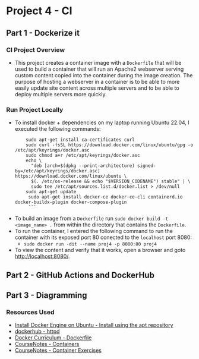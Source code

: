 # Project 4 - CI

## Part 1 - Dockerize it

### CI Project Overview

- This project creates a container image with a `Dockerfile` that will be used to build a container that will run an Apache2 webserver serving custom content copied into the container during the image creation. The purpose of hosting a webserver in a container is to be able to more easily update site content across multiple servers and to be able to deploy multiple servers more quickly.

### Run Project Locally

- To install docker + dependencies on my laptop running Ubuntu 22.04, I executed the following commands:
    ``` sudo apt-get update
        sudo apt-get install ca-certificates curl
        sudo curl -fsSL https://download.docker.com/linux/ubuntu/gpg -o /etc/apt/keyrings/docker.asc
        sudo chmod a+r /etc/apt/keyrings/docker.asc
        echo \
          "deb [arch=$(dpkg --print-architecture) signed-by=/etc/apt/keyrings/docker.asc] https://download.docker.com/linux/ubuntu \
          $(. /etc/os-release && echo "$VERSION_CODENAME") stable" | \
          sudo tee /etc/apt/sources.list.d/docker.list > /dev/null
        sudo apt-get update
         sudo apt-get install docker-ce docker-ce-cli containerd.io docker-buildx-plugin docker-compose-plugin
         ```
- To build an image from a `Dockerfile` run `sudo docker build -t <image_name> .` from within the directory that contains the `Dockerfile`.
- To run the container, I entered the following command to run the container with its exposed port 80 conected to the `localhost` port 8080:
    - `sudo docker run -dit --name proj4 -p 8080:80 proj4`
- To view the content and verify that it works, open a browser and goto [http://localhost:8080/](http://localhost:8080/).

## Part 2 - GitHub Actions and DockerHub



## Part 3 - Diagramming

### Resources Used

- [Install Docker Engine on Ubuntu - Install using the apt repository](https://docs.docker.com/engine/install/ubuntu/#install-using-the-repository)
- [dockerhub - httpd](https://hub.docker.com/_/httpd)
- [Docker Curriculum - Dockerfile](https://docker-curriculum.com/#dockerfile)
- [CourseNotes - Containers](https://github.com/pattonsgirl/CEG3120/blob/main/CourseNotes/containers.md)
- [CourseNotes - Container Exercises](https://github.com/pattonsgirl/CEG3120/blob/main/CourseNotes/container-exercises.md)
